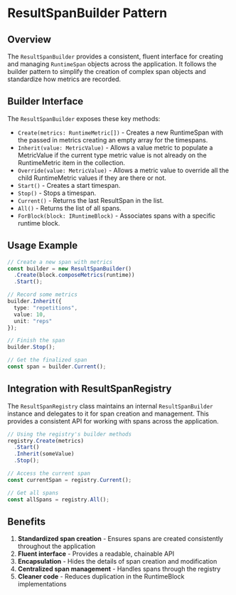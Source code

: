 # ResultSpanBuilder Pattern

## Overview

The `ResultSpanBuilder` provides a consistent, fluent interface for creating and managing `RuntimeSpan` objects across the application. It follows the builder pattern to simplify the creation of complex span objects and standardize how metrics are recorded.

## Builder Interface

The `ResultSpanBuilder` exposes these key methods:

- `Create(metrics: RuntimeMetric[])` - Creates a new RuntimeSpan with the passed in metrics creating an empty array for the timespans.
- `Inherit(value: MetricValue)` - Allows a value metric to populate a MetricValue if the current type metric value is not already on the RuntimeMetric item in the collection.
- `Override(value: MetricValue)` - Allows a metric value to override all the child RuntimeMetric values if they are there or not.
- `Start()` - Creates a start timespan.
- `Stop()` - Stops a timespan.
- `Current()` - Returns the last ResultSpan in the list.
- `All()` - Returns the list of all spans.
- `ForBlock(block: IRuntimeBlock)` - Associates spans with a specific runtime block.

## Usage Example

```typescript
// Create a new span with metrics
const builder = new ResultSpanBuilder()
  .Create(block.composeMetrics(runtime))
  .Start();

// Record some metrics
builder.Inherit({ 
  type: "repetitions", 
  value: 10, 
  unit: "reps" 
});

// Finish the span
builder.Stop();

// Get the finalized span
const span = builder.Current();
```

## Integration with ResultSpanRegistry

The `ResultSpanRegistry` class maintains an internal `ResultSpanBuilder` instance and delegates to it for span creation and management. This provides a consistent API for working with spans across the application.

```typescript
// Using the registry's builder methods
registry.Create(metrics)
  .Start()
  .Inherit(someValue)
  .Stop();

// Access the current span
const currentSpan = registry.Current();

// Get all spans
const allSpans = registry.All();
```

## Benefits

1. **Standardized span creation** - Ensures spans are created consistently throughout the application
2. **Fluent interface** - Provides a readable, chainable API
3. **Encapsulation** - Hides the details of span creation and modification
4. **Centralized span management** - Handles spans through the registry
5. **Cleaner code** - Reduces duplication in the RuntimeBlock implementations